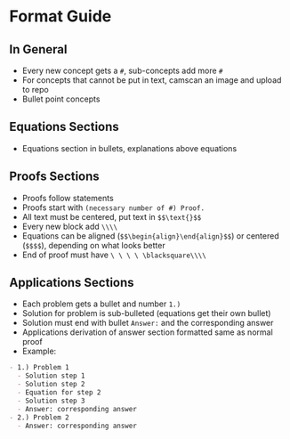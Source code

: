 # Format Guide

## In General
- Every new concept gets a `#`, sub-concepts add more `#`
- For concepts that cannot be put in text, camscan an image and upload to repo
- Bullet point concepts

## Equations Sections
- Equations section in bullets, explanations above equations

## Proofs Sections
- Proofs follow statements
- Proofs start with `(necessary number of #) Proof.`
- All text must be centered, put text in `$$\text{}$$`
- Every new block add `\\\\`
- Equations can be aligned (`$$\begin{align}\end{align}$$`) or centered (`$$$$`), depending on what looks better
- End of proof must have `\ \ \ \ \blacksquare\\\\`

## Applications Sections
- Each problem gets a bullet and number `1.)`
- Solution for problem is sub-bulleted (equations get their own bullet)
- Solution must end with bullet `Answer:` and the corresponding answer
- Applications derivation of answer section formatted same as normal proof
- Example:

```md
- 1.) Problem 1
  - Solution step 1
  - Solution step 2
  - Equation for step 2
  - Solution step 3
  - Answer: corresponding answer
- 2.) Problem 2
  - Answer: corresponding answer
```
